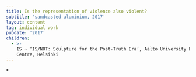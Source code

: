 ```yaml
---
title: Is the representation of violence also violent?
subtitle: 'sandcasted aluminium, 2017'
layout: content
tag: individual work
pubdate: '2017'
children:
  - >-
    IS ~ ‘IS/NOT: Sculpture for the Post-Truth Era’, Aalto University Learning
    Centre, Helsinki
---
```

\*

